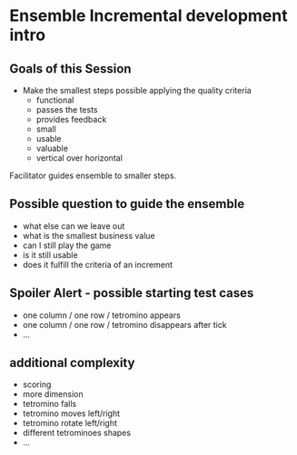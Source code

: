 # Ensemble Incremental development intro

## Goals of this Session
- Make the smallest steps possible applying the quality criteria
   - functional
   - passes the tests
   - provides feedback
   - small
   - usable
   - valuable
   - vertical over horizontal

Facilitator guides ensemble to smaller steps.

## Possible question to guide the ensemble
- what else can we leave out
- what is the smallest business value
- can I still play the game
- is it still usable
- does it fulfill the criteria of an increment

## Spoiler Alert - possible starting test cases
- one column / one row / tetromino appears
- one column / one row / tetromino disappears after tick
- ...

## additional complexity
- scoring
- more dimension
- tetromino falls
- tetromino moves left/right
- tetromino rotate left/right
- different tetrominoes shapes
- ...
